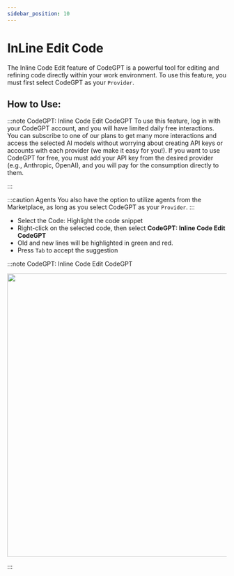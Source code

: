 ```yaml
---
sidebar_position: 10
---
```


# InLine Edit Code

The Inline Code Edit feature of CodeGPT is a powerful tool for editing and refining code directly within your work environment. To use this feature, you must first select CodeGPT as your `Provider`.

## How to Use:
  
:::note CodeGPT: Inline Code Edit CodeGPT
To use this feature, log in with your CodeGPT account, and you will have limited daily free interactions. You can subscribe to one of our plans to get many more interactions and access the selected AI models without worrying about creating API keys or accounts with each provider (we make it easy for you!). If you want to use CodeGPT for free, you must add your API key from the desired provider (e.g., Anthropic, OpenAI), and you will pay for the consumption directly to them.

:::

:::caution Agents
You also have the option to utilize agents from the Marketplace, as long as you select CodeGPT as your `Provider`.
:::

- Select the Code: Highlight the code snippet
- Right-click on the selected code, then select **CodeGPT: Inline Code Edit CodeGPT**
- Old and new lines will be highlighted in green and red.
- Press `Tab` to accept the suggestion

:::note CodeGPT: Inline Code Edit CodeGPT
<p align="center">
  <img width="900" height="650" src="https://github.com/user-attachments/assets/87c82fe4-c2d7-4bbe-a76d-36176d659828" />
</p>
:::


